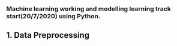 ### Machine learning working and modelling learning track start(20/7/2020) using Python.
## 1. Data Preprocessing
 
